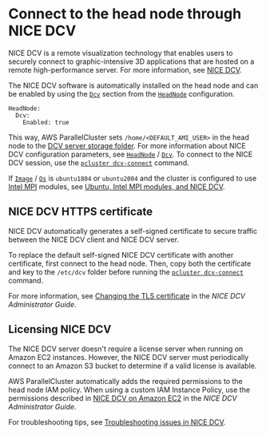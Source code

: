 # Connect to the head node through NICE DCV<a name="dcv-v3"></a>

NICE DCV is a remote visualization technology that enables users to securely connect to graphic\-intensive 3D applications that are hosted on a remote high\-performance server\. For more information, see [NICE DCV](https://docs.aws.amazon.com/dcv/)\.

The NICE DCV software is automatically installed on the head node and can be enabled by using the [`Dcv`](HeadNode-v3.md#HeadNode-v3-Dcv) section from the [`HeadNode`](HeadNode-v3.md) configuration\.

```
HeadNode:
  Dcv:
    Enabled: true
```

This way, AWS ParallelCluster sets `/home/<DEFAULT_AMI_USER>` in the head node to the [DCV server storage folder](https://docs.aws.amazon.com/dcv/latest/adminguide/manage-storage.html)\. For more information about NICE DCV configuration parameters, see [`HeadNode`](HeadNode-v3.md) / [`Dcv`](HeadNode-v3.md#HeadNode-v3-Dcv)\. To connect to the NICE DCV session, use the [`pcluster dcv-connect`](pcluster.dcv-connect-v3.md) command\.

If [`Image`](Image-v3.md) / [`Os`](Image-v3.md#yaml-Image-Os) is `ubuntu1804` or `ubuntu2004` and the cluster is configured to use [Intel MPI](intelmpi-v3.md) modules, see [Ubuntu, Intel MPI modules, and NICE DCV](troubleshooting-v3.md#troubleshooting-v3-nice-dcv-modules)\.

## NICE DCV HTTPS certificate<a name="dcv-v3-certificate"></a>

NICE DCV automatically generates a self\-signed certificate to secure traffic between the NICE DCV client and NICE DCV server\.

To replace the default self\-signed NICE DCV certificate with another certificate, first connect to the head node\. Then, copy both the certificate and key to the `/etc/dcv` folder before running the [`pcluster dcv-connect`](pcluster.dcv-connect-v3.md) command\.

For more information, see [Changing the TLS certificate](https://docs.aws.amazon.com/dcv/latest/adminguide/manage-cert.html) in the *NICE DCV Administrator Guide*\.

## Licensing NICE DCV<a name="dcv-v3-license"></a>

The NICE DCV server doesn't require a license server when running on Amazon EC2 instances\. However, the NICE DCV server must periodically connect to an Amazon S3 bucket to determine if a valid license is available\.

AWS ParallelCluster automatically adds the required permissions to the head node IAM policy\. When using a custom IAM Instance Policy, use the permissions described in [NICE DCV on Amazon EC2](https://docs.aws.amazon.com/dcv/latest/adminguide/setting-up-license.html#setting-up-license-ec2) in the *NICE DCV Administrator Guide*\.

For troubleshooting tips, see [Troubleshooting issues in NICE DCV](troubleshooting-v3.md#troubleshooting-v3-nice-dcv)\.